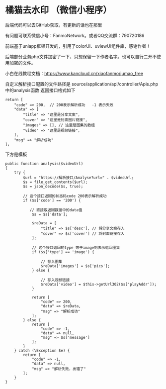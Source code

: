 # 橘猫去水印 （微信小程序）
 
 后端代码可以去GitHub获取，有更新的话也在那里
 
 有问题可联系微信小号：FanmoNetwork。或者QQ交流群：790720186
 
 前端基于uniapp框架开发的，引用了colorUI、uviewUI组件库，感谢作者！
 
 后端部分业务php文件加密了一下，只想保留一下作者名字。也可以自行二开不使用加密的文件。

 小白在线教程文档：https://www.kancloud.cn/xiaofanmo/jumao_free


 自定义解析接口配置的文件路径是 
 source/application/api/controller/Apis.php 中的analysis函数
 返回接口格式如下
```
return [
    "code" => 200,  // 200表示解析成功   -1 表示失败
    "data" => [
        "title" => "这里是分享文案",
        "cover" => "这里是封面图片链接",
        "images" => [], // 这里是图集的数组
        "video" => "这里是视频链接",
    ],
    "msg" => "解析成功"
];
```

下方是模板
```
public function analysis($videoUrl)
{
    try {
        $url = "https://解析接口/Analyse?url=" . $videoUrl;
        $s = file_get_contents($url);
        $s = json_decode($s, true);

        // 这个接口返回的状态码code 200表示解析成功
        if ($s['code'] == '200') {

           // 直接取返回数据中的data值
            $s = $s['data'];

            $reData = [
                "title" => $s['desc'], // 将分享文案存入
                "cover" => $s['cover'] // 将封面链接存入
            ];

            // 这个接口返回的type 等于image则表示返回图集
            if ($s['type'] == 'image') {

                // 存入图集
                $reData['images'] = $s['pics'];
            } else {

                // 存入视频链接
                $reData['video'] = $this->getUrl302($s['playAddr']);
            }

            return [
                "code" => 200,
                "data" => $reData,
                "msg" => "解析成功"
            ];
        } else {
            return [
                "code" => -1,
                "data" => null,
                "msg" => $s['message']
            ];
        }
    } catch (\Exception $e) {
        return [
            "code" => -1,
            "data" => null,
            "msg" => "解析失败，出错了"
        ];
    }
}

```
